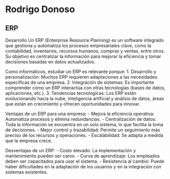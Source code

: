 # Rodrigo Donoso
## ERP
Desarrollo
Un ERP (Enterprise Resource Planning) es un software integrado que gestiona 
y automatiza los procesos empresariales clave, como la contabilidad, 
inventarios, recursos humanos, compras y ventas, entre otros. 
Su objetivo es centralizar la información para mejorar la eficiencia y 
tomar decisiones basadas en datos actualizados.

Como informáticos, estudiar un ERP es relevante porque:
    1. Desarrollo y personalización: Muchos ERP requieren adaptaciones 
a las necesidades específicas de una empresa.
    2. Integración de sistemas: Es importante comprender cómo un ERP 
interactúa con otras tecnologías (bases de datos, aplicaciones, etc.).
    3. Tendencias tecnológicas: Los ERP están evolucionando hacia la nube, 
inteligencia artificial y análisis de datos, áreas que están en crecimiento y 
ofrecen oportunidades para innovar.


Ventajas de un ERP para una empresa:
    - Mejora la eficiencia operativa: Automatiza procesos y elimina redundancias.
    - Centralización de datos: Toda la información se encuentra en un solo sistema, 
lo que facilita la toma de decisiones.
    - Mejor control y trazabilidad: Permite un seguimiento más preciso de los 
recursos y operaciones.
    - Escalabilidad: Se adapta a medida que la empresa crece.

Desventajas de un ERP:
    - Costo elevado: La implementación y mantenimiento pueden ser caros.
    - Curva de aprendizaje: Los empleados deben ser capacitados para usar el sistema.
    - Resistencia al cambio: Puede haber dificultades en la adaptación de los usuarios y 
en la integración con sistemas existentes.
